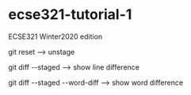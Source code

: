 # ecse321-tutorial-1

ECSE321 Winter2020 edition

git reset --> unstage

git diff --staged --> show line difference

git diff --staged --word-diff --> show word difference

